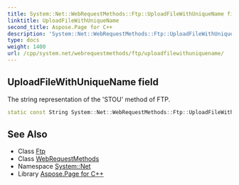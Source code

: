 ```yaml
---
title: System::Net::WebRequestMethods::Ftp::UploadFileWithUniqueName field
linktitle: UploadFileWithUniqueName
second_title: Aspose.Page for C++
description: 'System::Net::WebRequestMethods::Ftp::UploadFileWithUniqueName field. The string representation of the ''STOU'' method of FTP in C++.'
type: docs
weight: 1400
url: /cpp/system.net/webrequestmethods/ftp/uploadfilewithuniquename/
---
```

## UploadFileWithUniqueName field


The string representation of the 'STOU' method of FTP.

```cpp
static const String System::Net::WebRequestMethods::Ftp::UploadFileWithUniqueName
```

## See Also

* Class [Ftp](../)
* Class [WebRequestMethods](../../)
* Namespace [System::Net](../../../)
* Library [Aspose.Page for C++](../../../../)
